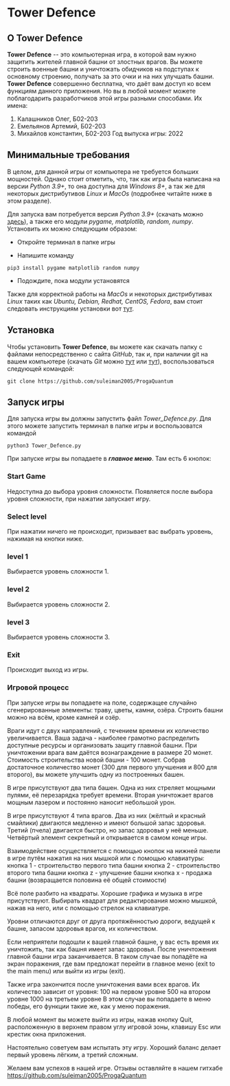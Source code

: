 # **Tower Defence**

## О **Tower Defence**

**Tower Defence** -- это компьютерная игра, в которой вам нужно защитить жителей главной башни от злостных врагов.
Вы можете строить военные башни и уничтожать обидчиков на подступах к основному строению, получать за это очки и на них улучшать башни.
**Tower Defence** совершенно бесплатна, что даёт вам доступ ко всем функциям данного приложения. Но вы в любой момент можете поблагодарить
разработчиков этой игры разными способами. Их имена:
1) Калашников Олег, Б02-203
2) Емельянов Артемий, Б02-203
3) Михайлов константин, Б02-203
Год выпуска игры: 2022

## Минимальные требования

В целом, для данной игры от компьютера не требуется больших мощностей. Однако стоит отметить, 
что, так как игра была написана на версии *Python 3.9+*, то она доступна для *Windows 8+*, 
а так же для некоторых дистрибутивов *Linux* и *MacOs* (подробнее читайте ниже в этом разделе).

Для запуска вам потребуется версия *Python 3.9+* (скачать можно [здесь](https://www.python.org/downloads/)), 
а также его модули *pygame, matplotlib, random, numpy*. Установить их можно следующим образом:

* Откройте терминал в папке игры

* Напишите команду 

```
pip3 install pygame matplotlib random numpy
```
* Подождите, пока модули установятся

Также для корректной работы на *MacOs* и некоторых дистрибутивах *Linux* таких как *Ubuntu, Debian, Redhat, CentOS, Fedora*, 
вам стоит следовать инструкциям установки вот [тут](https://www.pypi.org/project/audioplayer).

## Установка

Чтобы установить **Tower Defence**, вы можете как скачать папку с файлами непосредственно с сайта *GitHub*, так и, при наличии git на вашем компьютере 
(скачать *Git* можно [тут](https://git-scm.com/downloads) или [тут](https://gitforwindows.org/)), воспользоваться следующей командой: 

```
git clone https://github.com/suleiman2005/ProgaQuantum
```
## Запуск игры
Для запуска игры вы должны запустить файл *Tower_Defence.py*. Для этого можете запустить терминал в папке игры и воспользоватся командой 
```
python3 Tower_Defence.py
```
При запуске игры вы попадаете в ***главное меню***. Там есть 6 кнопок:

### Start Game

Недоступна до выбора уровня сложности. Появляется после выбора уровня сложности, при нажатии запускает игру.

### Select level

При нажатии ничего не происходит, призывает вас выбрать уровень, нажимая на кнопки ниже.

### level 1

Выбирается уровень сложности 1.

### level 2

Выбирается уровень сложности 2.

### level 3

Выбирается уровень сложности 3.

### Exit

Происходит выход из игры.

### Игровой процесс

При запуске игры вы попадаете на поле, содержащее случайно сгенерированные элементы: траву, цветы, камни, озёра.
Строить башни можно на всём, кроме камней и озёр.

Враги идут с двух направлений, с течением времени их количество увеличивается. Ваша задача - наиболее грамотно распределить доступные
ресурсы и организовать защиту главной башни. При уничтожении врага вам даётся вознаграждение в размере 20 монет.
Стоимость строительства новой башни - 100 монет.
Собрав достаточное количество монет (300 для первого улучшения и 800 для второго), вы можете улучшить одну из построенных башен.

В игре присутствуют два типа башен. Одна из них стреляет мощными пулями, её перезарядка требует времени. Вторая уничтожает врагов мощным лазером
и постоянно наносит небольшой урон.

В игре присутствуют 4 типа врагов. Два из них (жёлтый и красный смайлики) двигаются медленно и имеют большой запас здоровья.
Третий (пчела) двигается быстро, но запас здоровья у неё меньше. Четвёртый элемент секретный и открывается в самом конце игры.

Взаимодействие осуществляется с помощью кнопок на нижней панели в игре путём нажатия на них мышкой или с помощью клавиатуры:
кнопка 1 - строительство первого типа башни
кнопка 2 - строительство второго типа башни
кнопка z - улучшение башни
кнопка x - продажа башни (возвращается половина её общей стоимости)

Всё поле разбито на квадраты. Хорошие графика и музыка в игре присутствуют.
Выбирать квадрат для редактирования можно мышкой, нажав на него, или с помощью стрелок на клавиатуре.

Уровни отличаются друг от друга протяжённостью дороги, ведущей к башне, запасом здоровья врагов, их количеством.

Если неприятели подошли к вашей главной башне, у вас есть время их уничтожить, так как башня имеет запас здоровья.
После уничтожения главной башни игра заканчивается. В таком случае вы попадёте на экран поражения, где вам предложат
перейти в главное меню (exit to the main menu) или выйти из игры (exit).

Также игра закончится после уничтожения вами всех врагов. Их количество зависит от уровня:
100 на первом уровне
500 на втором уровне
1000 на третьем уровне
В этом случае вы попадаете в меню победы, его функции такие же, как у меню поражения.

В любой момент вы можете выйти из игры, нажав кнопку Quit, расположенную в верхнем правом углу игровой зоны, клавишу Esc
или крестик окна приложения.

Настоятельно советуем вам испытать эту игру. Хороший баланс делает первый уровень лёгким, а третий сложным.

Желаем вам успехов в нашей игре. Отзывы оставляйте в нашем гитхабе https://github.com/suleiman2005/ProgaQuantum
